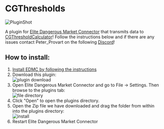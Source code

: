 # CGThresholds
![PluginShot](https://i.imgur.com/gXcIKBZ.png)

A plugin for [Elite Dangerous Market Connector](https://github.com/Marginal/EDMarketConnector) that transmits data to [CGThresholdCalculator](https://sites.google.com/site/cgtthreshcalc/home)! Follow the instructions below and if there are any issues contact Peter_Provart on the following [Discord](https://discord.gg/7kbduxb)!  
## How to install:  
1. [Install EDMC by following the instructions]( https://github.com/Marginal/EDMarketConnector )  
2. Download this plugin:  
![plugin download](https://i.imgur.com/Cn1Y93D.png)  
3. Open Elite Dangerous Market Connector and go to File -> Settings. Then browse to the plugins tab:  
![file directory](https://i.gyazo.com/7c4f8bb35ae0c3b9e866d4969e758395.png)  
4. Click "Open" to open the plugins directory.  
5. Open the Zip file we have downloaded and drag the folder from within into the plugins directory:  
![install](https://i.imgur.com/OVKG2BU.png)  
6. Restart Elite Dangerous Market Connector
